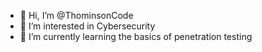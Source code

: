 - 👋 Hi, I’m @ThominsonCode
- 👀 I’m interested in Cybersecurity
- 🌱 I’m currently learning the basics of penetration testing
<!---
- 💞️ I’m looking to collaborate on ...
- 📫 How to reach me : thomt


ThominsonCode/ThominsonCode is a ✨ special ✨ repository because its `README.md` (this file) appears on your GitHub profile.
You can click the Preview link to take a look at your changes.
--->
